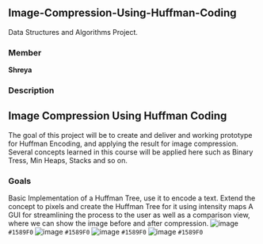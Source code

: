 ## Image-Compression-Using-Huffman-Coding
Data Structures and Algorithms Project.

### Member
**Shreya**

### Description

## Image Compression Using Huffman Coding

The goal of this project will be to create and deliver and working prototype for Huffman Encoding, and applying the result for image compression. Several concepts learned in this course will be applied here such as Binary Tress, Min Heaps, Stacks and so on. 

### Goals

Basic Implementation of a Huffman Tree, use it to encode a text.
Extend the concept to pixels and create the Huffman Tree for it using intensity maps
A GUI for streamlining the process to the user as well as a comparison view, where we can show the image before and after compression.
![image](https://user-images.githubusercontent.com/63296631/189532776-6a04268f-741f-4682-84fb-fff5654bde1b.png) `#1589F0`
![image](https://user-images.githubusercontent.com/63296631/189532823-c281e5a5-c252-4d5c-9c46-23142bdbff9c.png) `#1589F0`
![image](https://user-images.githubusercontent.com/63296631/189532877-f4ee6a40-9ead-4735-a35a-41f65191fb38.png) `#1589F0`
![image](https://user-images.githubusercontent.com/63296631/189532902-00ed2cce-9c88-49bf-a5a7-201cd34f459f.png) `#1589F0`
